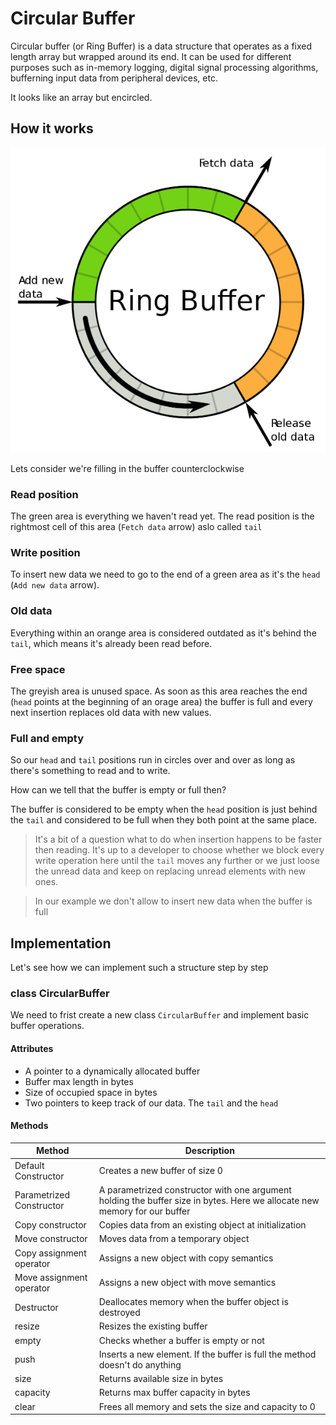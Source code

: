 # Circular Buffer
Circular buffer (or Ring Buffer) is a data structure that operates as a fixed length array but wrapped around its end.
It can be used for different purposes such as in-memory logging, digital signal processing algorithms, bufferning input data from peripheral devices, etc.

It looks like an array but encircled.

## How it works
![Circular Buffer](circular-buffer-600.png)

Lets consider we're filling in the buffer counterclockwise
### Read position
The green area is everything we haven't read yet. The read position is the rightmost cell of this area (`Fetch data` arrow) aslo called `tail`
### Write position
To insert new data we need to go to the end of a green area as it's the `head` (`Add new data` arrow). 
### Old data
Everything within an orange area is considered outdated as it's behind the `tail`, which means it's already been read before.
### Free space
The greyish area is unused space. As soon as this area reaches the end (`head` points at the beginning of an orage area) the buffer is full and every next insertion replaces old data with new values.
### Full and empty
So our `head` and `tail` positions run in circles over and over as long as there's something to read and to write. 

How can we tell that the buffer is empty or full then? 

The buffer is considered to be empty when the `head` position is just behind the `tail` and considered to be full when they both point at the same place.

> It's a bit of a question what to do when insertion happens to be faster then reading. It's up to a developer to choose whether we block every write operation here until the `tail` moves any further or we just loose the unread data and keep on replacing unread elements with new ones.

> In our example we don't allow to insert new data when the buffer is full

## Implementation
Let's see how we can implement such a structure step by step
### class CircularBuffer 
We need to frist create a new class `CircularBuffer` and implement basic buffer operations.
#### Attributes
- A pointer to a dynamically allocated buffer
- Buffer max length in bytes
- Size of occupied space in bytes
- Two pointers to keep track of our data. The `tail` and the `head`
#### Methods
| Method| Description|
|---	|---	|
|Default Constructor | Creates a new buffer of size 0|
| Parametrized Constructor	|  A parametrized constructor with one argument holding the buffer size in bytes. Here we allocate new memory for our buffer|
|Copy constructor | Copies data from an existing object at initialization|
|Move constructor | Moves data from a temporary object |
|Copy assignment operator | Assigns a new object with copy semantics |
|Move assignment operator | Assigns a new object with move semantics |
| Destructor | Deallocates memory when the buffer object is destroyed |
| resize | Resizes the existing buffer |
| empty | Checks whether a buffer is empty or not |
| push | Inserts a new element. If the buffer is full the method doesn't do anything |
| size | Returns available size in bytes |
| capacity | Returns max buffer capacity in bytes |
| clear | Frees all memory and sets the size and capacity to 0|




